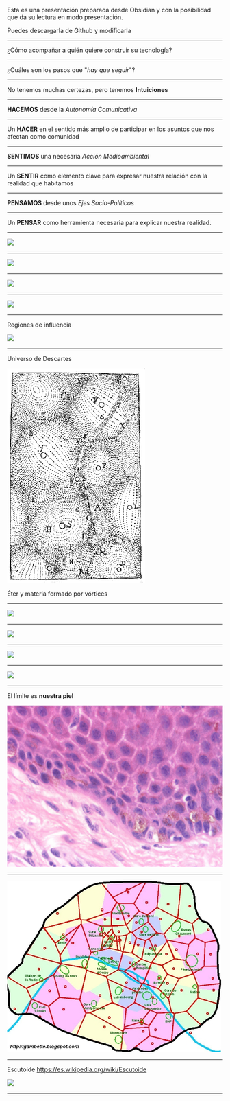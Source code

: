 Esta es una presentación preparada desde Obsidian y con la posibilidad que da su lectura en modo presentación.

Puedes descargarla de Github y modificarla

---

¿Cómo acompañar a quién quiere construir su tecnología?

---

¿Cuáles son los pasos que "*hay que seguir*"?

---

No tenemos muchas certezas, pero tenemos **Intuiciones**

---

**HACEMOS**
desde la *Autonomía Comunicativa*

---

Un **HACER** en el sentido más amplio de participar en los asuntos que nos afectan como comunidad

---

**SENTIMOS**
una necesaria *Acción Medioambiental*

---

Un **SENTIR** como elemento clave para expresar nuestra relación con la realidad que habitamos

---

**PENSAMOS**
desde unos *Ejes Socio-Políticos*

---


Un **PENSAR** como herramienta necesaria para explicar nuestra realidad.

---


![](Pasted%20image%2020231120232731.png)

---


![](Pasted%20image%2020231120232249.png)

---

![](Pasted%20image%2020231120232759.png)

---

![](Pasted%20image%2020231120232305.png)

---
Regiones de influencia

![](Pasted%20image%2020231120232936.png)

---

Universo de Descartes

![](Pasted%20image%2020231120235644.png)

Éter y materia formado por vórtices


---


![](Pasted%20image%2020231120233120.png)


---


![](Pasted%20image%2020231120233153.png)


---

![](Pasted%20image%2020231120233203.png)


---


![](Pasted%20image%2020231120233209.png)


---

El límite es **nuestra piel**

![](Pasted%20image%2020231120235042.png)

---


![](Pasted%20image%2020231120235325.png)


---

Escutoide
https://es.wikipedia.org/wiki/Escutoide


![](https://upload.wikimedia.org/wikipedia/commons/thumb/6/66/Scutoids.gif/220px-Scutoids.gif)


---



